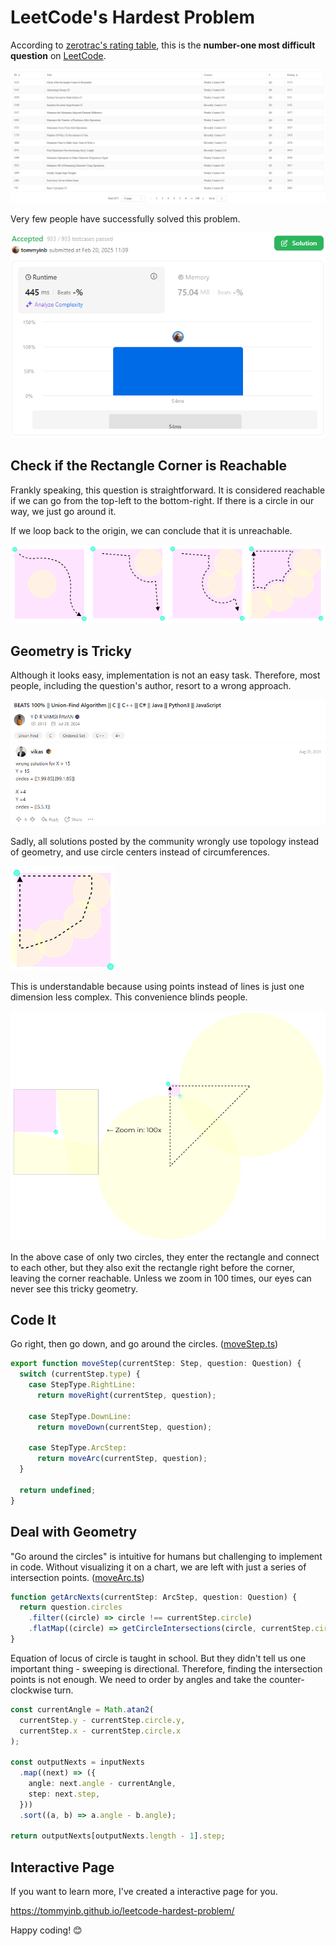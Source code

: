 # LeetCode's Hardest Problem

According to [zerotrac's rating table](https://zerotrac.github.io/leetcode_problem_rating/), this is the **number-one most difficult question** on [LeetCode](https://leetcode.com/problems/check-if-the-rectangle-corner-is-reachable).

![Rating Table](./src/tutorials/rating-table.png)

Very few people have successfully solved this problem.

![Submit](./preview/submit.png)

## Check if the Rectangle Corner is Reachable

Frankly speaking, this question is straightforward. It is considered reachable if we can go from the top-left to the bottom-right. If there is a circle in our way, we just go around it.

If we loop back to the origin, we can conclude that it is unreachable.

![Reachability](./preview/reachability.png)

## Geometry is Tricky

Although it looks easy, implementation is not an easy task. Therefore, most people, including the question's author, resort to a wrong approach.

![Wrong Solution](./src/tutorials/wrong-header.png)
![Comment](./src/tutorials/wrong-comment.png)

Sadly, all solutions posted by the community wrongly use topology instead of geometry, and use circle centers instead of circumferences.

![Wrong Method](./preview/wrong-method.png)

This is understandable because using points instead of lines is just one dimension less complex. This convenience blinds people.

![Test Case](./preview/wrong-case.png)

In the above case of only two circles, they enter the rectangle and connect to each other, but they also exit the rectangle right before the corner, leaving the corner reachable. Unless we zoom in 100 times, our eyes can never see this tricky geometry.

## Code It

Go right, then go down, and go around the circles. ([moveStep.ts](./src/travels/moveStep.ts))

```ts
export function moveStep(currentStep: Step, question: Question) {
  switch (currentStep.type) {
    case StepType.RightLine:
      return moveRight(currentStep, question);

    case StepType.DownLine:
      return moveDown(currentStep, question);

    case StepType.ArcStep:
      return moveArc(currentStep, question);
  }

  return undefined;
}
```

## Deal with Geometry

"Go around the circles" is intuitive for humans but challenging to implement in code. Without visualizing it on a chart, we are left with just a series of intersection points. ([moveArc.ts](./src/travels/moveArc.ts))

```ts
function getArcNexts(currentStep: ArcStep, question: Question) {
  return question.circles
    .filter((circle) => circle !== currentStep.circle)
    .flatMap((circle) => getCircleIntersections(circle, currentStep.circle));
}
```

Equation of locus of circle is taught in school. But they didn't tell us one important thing - sweeping is directional. Therefore, finding the intersection points is not enough. We need to order by angles and take the counter-clockwise turn.

```ts
const currentAngle = Math.atan2(
  currentStep.y - currentStep.circle.y,
  currentStep.x - currentStep.circle.x
);

const outputNexts = inputNexts
  .map((next) => ({
    angle: next.angle - currentAngle,
    step: next.step,
  }))
  .sort((a, b) => a.angle - b.angle);

return outputNexts[outputNexts.length - 1].step;
```

## Interactive Page

If you want to learn more, I've created a interactive page for you.

<https://tommyinb.github.io/leetcode-hardest-problem/>

Happy coding! 😊
